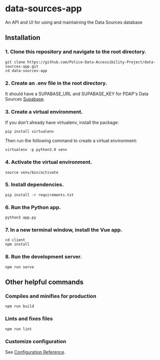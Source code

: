 # data-sources-app

An API and UI for using and maintaining the Data Sources database

## Installation

### 1. Clone this repository and navigate to the root directory.

```
git clone https://github.com/Police-Data-Accessibility-Project/data-sources-app.git
cd data-sources-app
```

### 2. Create an .env file in the root directory.

It should have a SUPABASE_URL and SUPABASE_KEY for PDAP's Data Sources [Supabase](https://supabase.com/).

### 3. Create a virtual environment.

If you don't already have virtualenv, install the package:

```
pip install virtualenv
```

Then run the following command to create a virtual environment:

```
virtualenv -p python3.9 venv
```

### 4. Activate the virtual environment.

```
source venv/bin/activate
```

### 5. Install dependencies.

```
pip install -r requirements.txt
```

### 6. Run the Python app.

```
python3 app.py
```

### 7. In a new terminal window, install the Vue app.

```
cd client
npm install
```

### 8. Run the development server.

```
npm run serve
```

## Other helpful commands

### Compiles and minifies for production

```
npm run build
```

### Lints and fixes files

```
npm run lint
```

### Customize configuration

See [Configuration Reference](https://cli.vuejs.org/config/).
